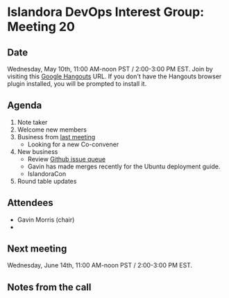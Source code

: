 # Islandora DevOps Interest Group: Meeting 20

## Date

Wednesday, May 10th, 11:00 AM-noon PST / 2:00-3:00 PM EST. Join by visiting this [Google Hangouts](https://hangouts.google.com/hangouts/_/commonmediainc.com/islandor-devops) URL. If you don't have the Hangouts browser plugin installed, you will be prompted to install it.

## Agenda

1. Note taker
2. Welcome new members
3. Business from [last meeting](https://github.com/islandora-interest-groups/Islandora-DevOps-Interest-Group/blob/main/meetings/19.md)
   * Looking for a new Co-convener
4. New business
   * Review [Github issue queue](https://github.com/islandora-interest-groups/Islandora-DevOps-Interest-Group/issues)
    * Gavin has made merges recently for the Ubuntu deployment guide.
   * IslandoraCon
5. Round table updates

## Attendees

* Gavin Morris (chair)
*

## Next meeting

Wednesday, June 14th, 11:00 AM-noon PST / 2:00-3:00 PM EST.

## Notes from the call
